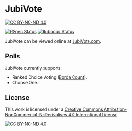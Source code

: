 # JubiVote

[![CC BY-NC-ND 4.0][cc-by-nc-nd-shield]][cc-by-nc-nd]

[![RSpec Status][rspec-badge]][rspec-yml]  [![Rubocop Status][rubocop-badge]][rubocop-yml]

JubiVote can be viewed online at [JubiVote.com](https://jubivote.com).

## Polls

JubiVote currently supports:

- Ranked Choice Voting ([Borda Count][borda-count]).
- Choose One.

## License

This work is licensed under a
[Creative Commons Attribution-NonCommercial-NoDerivatives 4.0 International License][cc-by-nc-nd].

[![CC BY-NC-ND 4.0][cc-by-nc-nd-image]][cc-by-nc-nd]

<!-- Badge Shortcuts -->
[rspec-badge]: https://github.com/jubishop/jubivote/workflows/RSpec/badge.svg
[rspec-yml]: https://github.com/jubishop/jubivote/actions/workflows/rspec.yml
[rubocop-badge]: https://github.com/jubishop/jubivote/workflows/Rubocop/badge.svg
[rubocop-yml]: https://github.com/jubishop/jubivote/actions/workflows/rubocop.yml
[cc-by-nc-nd]: http://creativecommons.org/licenses/by-nc-nd/4.0/
[cc-by-nc-nd-image]: https://licensebuttons.net/l/by-nc-nd/4.0/88x31.png
[cc-by-nc-nd-shield]: https://img.shields.io/badge/License-CC%20BY--NC--ND%204.0-lightgrey.svg

<!-- Poll Info Shortcuts -->
[borda-count]: https://en.wikipedia.org/wiki/Borda_count
